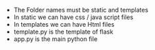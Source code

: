 * The Folder names must be static and templates
* In static we can have css / java script files
* In templates we can have Html files
* template.py is the template of flask
* app.py is the main python file

  
  